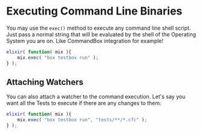 # Executing Command Line Binaries

You may use the `exec()` method to execute any command line shell script.  Just pass a normal string that will be evaluated by the shell of the Operating System you are on. Like CommandBox integration for example!

```js
elixir( function( mix ){
	mix.exec( "box testbox run" );
} );
```

## Attaching Watchers

You can also attach a watcher to the command execution.  Let's say you want all the Tests to execute if there are any changes to them:

```js
elixir( function( mix ){
	mix.exec( "box testbox run", "tests/**/*.cfc" );
} );
```

